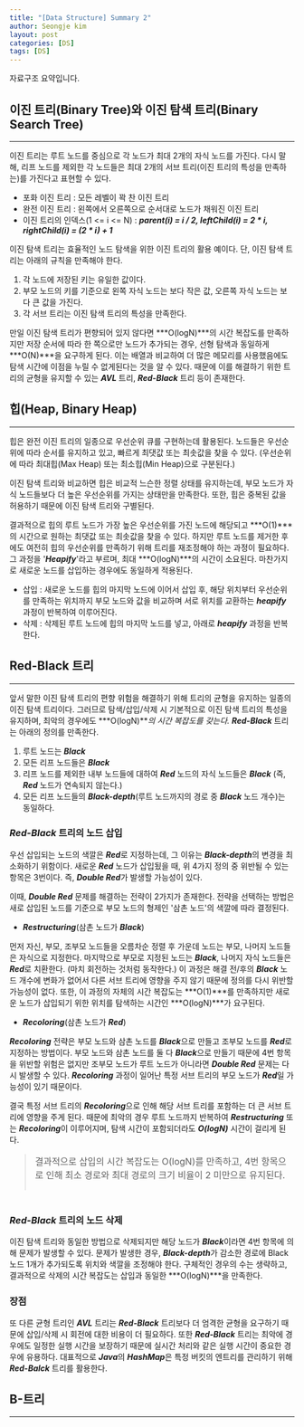 ```yaml
---
title: "[Data Structure] Summary 2"
author: Seongje kim
layout: post
categories: [DS]
tags: [DS]
---
```

<style>
    blockquote {
        font-size:12pt;
		padding-bottom:0.1px;
        margin-bottom:40px;
    }

	img {
		margin-left:15px;
		margin-right:30px;
		max-width:100%;
		heght:auto;
	}
</style>

자료구조 요약입니다.

## 이진 트리(Binary Tree)와 이진 탐색 트리(Binary Search Tree)
---

이진 트리는 루트 노드를 중심으로 각 노드가 최대 2개의 자식 노드를 가진다.
다시 말해, 리프 노드를 제외한 각 노드들은 최대 2개의 서브 트리(이진 트리의 특성을 만족하는)를 가진다고 표현할 수 있다.

- 포화 이진 트리 : 모든 레벨이 꽉 찬 이진 트리
- 완전 이진 트리 : 왼쪽에서 오른쪽으로 순서대로 노드가 채워진 이진 트리
- 이진 트리의 인덱스(1 <= i <= N) : ***parent(i) = i / 2, leftChild(i) = 2 * i, rightChild(i) = (2 * i) + 1***

이진 탐색 트리는 효율적인 노드 탐색을 위한 이진 트리의 활용 예이다.
단, 이진 탐색 트리는 아래의 규칙을 만족해야 한다.

1. 각 노드에 저장된 키는 유일한 값이다.
2. 부모 노드의 키를 기준으로 왼쪽 자식 노드는 보다 작은 값, 오른쪽 자식 노드는 보다 큰 값을 가진다.
3. 각 서브 트리는 이진 탐색 트리의 특성을 만족한다.

만일 이진 탐색 트리가 편향되어 있지 않다면 ***O(logN)***의 시간 복잡도를 만족하지만 저장 순서에 따라 한 쪽으로만 노드가 추가되는 경우, 선형 탐색과 동일하게 ***O(N)***을 요구하게 된다.
이는 배열과 비교하여 더 많은 메모리를 사용했음에도 탐색 시간에 이점을 누릴 수 없게된다는 것을 알 수 있다.
때문에 이를 해결하기 위한 트리의 균형을 유지할 수 있는 ***AVL*** 트리, ***Red-Black*** 트리 등이 존재한다.

## 힙(Heap, Binary Heap)
---

힙은 완전 이진 트리의 일종으로 우선순위 큐를 구현하는데 활용된다.
노드들은 우선순위에 따라 순서를 유지하고 있고, 빠르게 최댓값 또는 최솟값을 찾을 수 있다.
(우선순위에 따라 최대힙(Max Heap) 또는 최소힙(Min Heap)으로 구분된다.)

이진 탐색 트리와 비교하면 힙은 비교적 느슨한 정렬 상태를 유지하는데, 부모 노드가 자식 노드들보다 더 높은 우선순위를 가지는 상태만을 만족한다.
또한, 힙은 중복된 값을 허용하기 때문에 이진 탐색 트리와 구별된다.

결과적으로 힙의 루트 노드가 가장 높은 우선순위를 가진 노드에 해당되고 ***O(1)***의 시간으로 원하는 최댓값 또는 최솟값을 찾을 수 있다.
하지만 루트 노드를 제거한 후에도 여전히 힙의 우선순위를 만족하기 위해 트리를 재조정해야 하는 과정이 필요하다.
그 과정을 '***Heapify***'라고 부르며, 최대 ***O(logN)***의 시간이 소요된다.
마찬가지로 새로운 노드를 삽입하는 경우에도 동일하게 적용된다.

- 삽입 : 새로운 노드를 힙의 마지막 노드에 이어서 삽입 후, 해당 위치부터 우선순위를 만족하는 위치까지 부모 노드와 값을 비교하며 서로 위치를 교환하는 ***heapify*** 과정이 반복하여 이루어진다.
- 삭제 : 삭제된 루트 노드에 힙의 마지막 노드를 넣고, 아래로 ***heapify*** 과정을 반복한다.

## Red-Black 트리
---

앞서 말한 이진 탐색 트리의 편향 위험을 해결하기 위해 트리의 균형을 유지하는 일종의 이진 탐색 트리이다.
그러므로 탐색/삽입/삭제 시 기본적으로 이진 탐색 트리의 특성을 유지하며, 최악의 경우에도 ***O(logN)***의 시간 복잡도를 갖는다.
**Red-Black*** 트리는 아래의 정의를 만족한다.

1. 루트 노드는 ***Black***
2. 모든 리프 노드들은 ***Black***
3. 리프 노드를 제외한 내부 노드들에 대하여 ***Red*** 노드의 자식 노드들은 ***Black*** (즉, ***Red*** 노드가 연속되지 않는다.)
4. 모든 리프 노드들의 ***Black-depth***(루트 노드까지의 경로 중 ***Black*** 노드 개수)는 동일하다.

### ***Red-Black*** 트리의 노드 삽입  

우선 삽입되는 노드의 색깔은 ***Red***로 지정하는데, 그 이유는 ***Black-depth***의 변경을 최소화하기 위함이다.
새로운 ***Red*** 노드가 삽입됬을 때, 위 4가지 정의 중 위반될 수 있는 항목은 3번이다.
즉, ***Double Red***가 발생할 가능성이 있다.

이때, ***Double Red*** 문제를 해결하는 전략이 2가지가 존재한다.
전략을 선택하는 방법은 새로 삽입된 노드를 기준으로 부모 노드의 형제인 '삼촌 노드'의 색깔에 따라 결정된다.

- ***Restructuring***(삼촌 노드가 ***Black***)  

먼저 자신, 부모, 조부모 노드들을 오름차순 정렬 후 가운데 노드는 부모, 나머지 노드들은 자식으로 지정한다.
마지막으로 부모로 지정된 노드는 ***Black***, 나머지 자식 노드들은 ***Red***로 치환한다. (마치 회전하는 것처럼 동작한다.)
이 과정은 해결 전/후의 ***Black*** 노드 개수에 변화가 없어서 다른 서브 트리에 영향을 주지 않기 때문에 정의를 다시 위반할 가능성이 없다.
또한, 이 과정의 자체의 시간 복잡도는 ***O(1)***를 만족하지만 새로운 노드가 삽입되기 위한 위치를 탐색하는 시간인 ***O(logN)***가 요구된다.

- ***Recoloring***(삼촌 노드가 ***Red***)  

***Recoloring*** 전략은 부모 노드와 삼촌 노드를 ***Black***으로 만들고 조부모 노드를 ***Red***로 지정하는 방법이다.
부모 노드와 삼촌 노드를 둘 다 ***Black***으로 만들기 때문에 4번 항목을 위반할 위험은 없지만 조부모 노드가 루트 노드가 아니라면 ***Double Red*** 문제는 다시 발생할 수 있다.
***Recoloring*** 과정이 일어난 특정 서브 트리의 부모 노드가 ***Red***일 가능성이 있기 때문이다.

결국 특정 서브 트리의 ***Recoloring***으로 인해 해당 서브 트리를 포함하는 더 큰 서브 트리에 영향을 주게 된다.
때문에 최악의 경우 루트 노드까지 반복하여 ***Restructuring*** 또는 ***Recoloring***이 이루어지며, 탐색 시간이 포함되더라도 ***O(logN)*** 시간이 걸리게 된다.

> 결과적으로 삽입의 시간 복잡도는 O(logN)를 만족하고, 4번 항목으로 인해 최소 경로와 최대 경로의 크기 비율이 2 미만으로 유지된다.

### ***Red-Black*** 트리의 노드 삭제  

이진 탐색 트리와 동일한 방법으로 삭제되지만 해당 노드가 ***Black***이라면 4번 항목에 의해 문제가 발생할 수 있다.
문제가 발생한 경우, ***Black-depth***가 감소한 경로에 Black 노드 1개가 추가되도록 위치와 색깔을 조정해야 한다.
구체적인 경우의 수는 생략하고, 결과적으로 삭제의 시간 복잡도는 삽입과 동일한 ***O(logN)***을 만족한다.

### 장점  

또 다른 균형 트리인 ***AVL*** 트리는 ***Red-Black*** 트리보다 더 엄격한 균형을 요구하기 때문에 삽입/삭제 시 회전에 대한 비용이 더 필요하다.
또한 ***Red-Black*** 트리는 최악에 경우에도 일정한 실행 시간을 보장하기 때문에 실시간 처리와 같은 실행 시간이 중요한 경우에 유용하다.
대표적으로 ***Java***의 ***HashMap***은 특정 버킷의 엔트리를 관리하기 위해 ***Red-Balck*** 트리를 활용한다.

## B-트리
---

